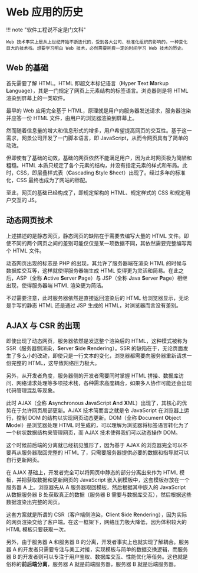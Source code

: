 # Web 应用的历史

!!! note "软件工程说不定是门文科"

    Web 技术事实上是从上世纪开始不断迭代的，受到各大公司、标准化组织的影响的，一种变化巨大的技术栈。想要学习明白 Web 技术，必然需要耗费一定的时间学习 Web 技术的历史。

## Web 的基础

首先需要了解 HTML。HTML 即超文本标记语言（**H**yper **T**ext **M**arkup **L**anguage），其是一门规定了网页上元素结构的标签语言。浏览器则是将 HTML 渲染到屏幕上的一类软件。

最早的 Web 应用完全基于 HTML，原理就是用户向服务器发送请求，服务器渲染并应答一份 HTML 文件，由用户的浏览器渲染到屏幕上。

然而随着信息量的增大和信息形式的增多，用户希望提高网页的交互性。基于这一需求，网景公司开发了一门脚本语言，即 JavaScript，从而令网页具有了简单的动效。

但即使有了基础的动效，基础的网页依然不能满足用户，因为此时网页极为简陋和粗糙。HTML 本质只规定了各个元素的结构，并没有指定元素的样式和布局。此时，CSS，即层叠样式表（**C**ascading **S**tyle **S**heet）出现了。经过多年的标准化，CSS 最终也成为了网站的标配。

至此，网页的基础已经构成了，即规定架构的 HTML、规定样式的 CSS 和规定用户交互的 JS。

## 动态网页技术

上述描述的是静态网页，静态网页的缺陷在于需要去编写大量的 HTML 文件。即使不同的两个网页之间的差别可能仅仅是某一项数据不同，其依然需要完整编写两个 HTML 文件。

动态网页出现的标志是 PHP 的出现，其允许了服务器端在渲染 HTML 的时候与数据库交互等，这样就使得服务器端生成 HTML 变得更为灵活和简易。在此之后，ASP（全称 **A**ctive **S**erver **P**age）与 JSP（全称 **J**ava **S**erver **P**age）相继出现，使得服务器端 HTML 渲染更为简洁。

不过需要注意，此时服务器依然是直接返回渲染后的 HTML 给浏览器显示，无论是手写的静态 HTML 还是通过 JSP 生成的 HTML，对浏览器而言没有差别。

## AJAX 与 CSR 的出现

即使出现了动态网页，服务器依然是发送整个渲染后的 HTML，这种模式被称为 SSR（服务器侧渲染，**S**erver **S**ide **R**endering）。SSR 的缺陷在于，无论页面发生了多么小的改动，即使只是一行文本的变化，浏览器都需要向服务器重新请求一份完整的 HTML，这导致网络压力极大。

另外，从开发者角度，服务器侧的开发者需要同时掌握 HTML 拼接、数据库访问、网络请求处理等多项技术栈，各种需求高度耦合，如果多人协作可能还会出现代码管理混乱等现象。

此时 AJAX（全称 **A**synchronous **J**avaScript **A**nd **X**ML）出现了，其核心的优势在于允许网页局部更新。AJAX 技术简而言之就是令 JavaScript 在浏览器上运行，控制 DOM 的结构以实现网页动态更新。DOM（全称 **D**ocument **O**bject **M**odel）是浏览器处理 HTML 时生成的，可以理解为浏览器将标签语言转化为了一个树状数据结构来管理网页，而 AJAX 技术使得我们可以动态操作 DOM。

这个时候前后端的分离就已经初见雏形了，因为基于 AJAX 的浏览器完全可以不要再从服务器取回完整的 HTML 了，只需要服务器提供必要的数据和指导就可以自行更新网页。

在 AJAX 基础上，开发者完全可以将网页中静态的部分分离出来作为 HTML 模板，并把获取数据和更新网页的 JavaScript 嵌入到模板中，这套模板存放在一个服务器 A 上。浏览器先从 A 服务器取回模板，然后根据其中嵌入的 JavaScript 从数据服务器 B 处获取真正的数据（服务器 B 需要与数据库交互），然后根据这些数据渲染出完整的网页。

这套方案就是所谓的 CSR（客户端侧渲染，**C**lient **S**ide **R**endering），因为实际的网页渲染交给了客户端。在这一框架下，网络压力极大降低，因为体积较大的 HTML 模板只要获取一次。

另外，由于服务器 A 和服务器 B 的分离，开发者事实上也就实现了解耦合。服务器 A 的开发者只需要专注与美工对接，实现模板与简单的数据交换逻辑，而服务器 B 的开发者则可以专注于用户鉴权、数据库交互、性能优化等任务。这也就是俗称的**前后端分离**，服务器 A 就是前端服务器，服务器 B 就是后端服务器。